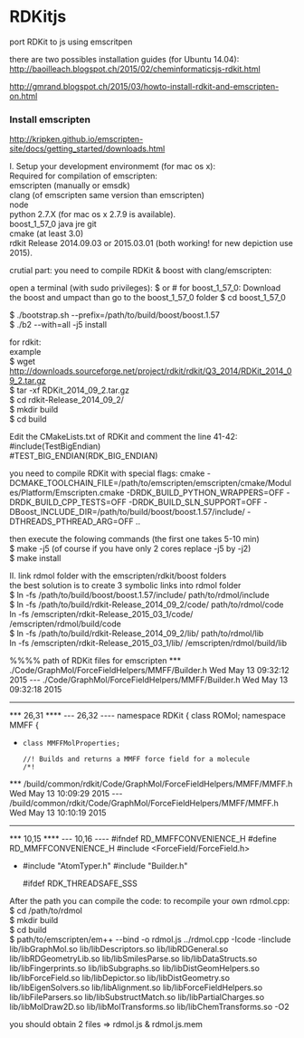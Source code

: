 # RDKitjs
port RDKit to js using emscritpen

there are two possibles installation guides (for Ubuntu 14.04):  
http://baoilleach.blogspot.ch/2015/02/cheminformaticsjs-rdkit.html  

http://gmrand.blogspot.ch/2015/03/howto-install-rdkit-and-emscripten-on.html  

### Install emscripten
http://kripken.github.io/emscripten-site/docs/getting_started/downloads.html


I. Setup your development environmemt (for mac os x):  
Required for compilation of emscripten:  
emscripten (manually or emsdk)  
clang (of emscripten same version than emscripten)  
node   
python 2.7.X (for mac os x 2.7.9 is available).  
boost_1_57_0 
java jre 
git  
cmake (at least 3.0)  
rdkit Release 2014.09.03 or 2015.03.01 (both working! for new depiction use 2015).

crutial part: you need to compile RDKit & boost with clang/emscripten:

open a terminal (with sudo privileges):  $ or # 
for boost_1_57_0: 
Download the boost and umpact than go to the boost_1_57_0 folder
$ cd boost_1_57_0


$ ./bootstrap.sh --prefix=/path/to/build/boost/boost.1.57  
$ ./b2 --with=all -j5 install  

for rdkit:  
example   
$ wget http://downloads.sourceforge.net/project/rdkit/rdkit/Q3_2014/RDKit_2014_09_2.tar.gz  
$ tar -xf RDKit_2014_09_2.tar.gz  
$ cd rdkit-Release_2014_09_2/  
$ mkdir build  
$ cd build  

Edit the CMakeLists.txt of RDKit and comment the line 41-42:  
   #include(TestBigEndian)  
   #TEST_BIG_ENDIAN(RDK_BIG_ENDIAN)  


you need to compile RDKit with special flags:
cmake  -DCMAKE_TOOLCHAIN_FILE=/path/to/emscripten/emscripten/cmake/Modules/Platform/Emscripten.cmake -DRDK_BUILD_PYTHON_WRAPPERS=OFF -DRDK_BUILD_CPP_TESTS=OFF -DRDK_BUILD_SLN_SUPPORT=OFF -DBoost_INCLUDE_DIR=/path/to/build/boost/boost.1.57/include/  -DTHREADS_PTHREAD_ARG=OFF ..  

then execute the folowing commands (the first one takes 5-10 min)  
$ make -j5 (of course if you have only 2 cores replace -j5 by -j2)  
$ make install  

II. link rdmol folder with the emscripten/rdkit/boost folders  
the best solution is to create 3 symbolic links into rdmol folder    
$ ln -fs /path/to/build/boost/boost.1.57/include/ path/to/rdmol/include  
$ ln -fs /path/to/build/rdkit-Release_2014_09_2/code/ path/to/rdmol/code  
ln -fs /emscripten/rdkit-Release_2015_03_1/code/ /emscripten/rdmol/build/code  
$ ln -fs /path/to/build/rdkit-Release_2014_09_2/lib/ path/to/rdmol/lib  
ln -fs /emscripten/rdkit-Release_2015_03_1/lib/ /emscripten/rdmol/build/lib  


%%%% path of RDKit files for emscripten
*** ./Code/GraphMol/ForceFieldHelpers/MMFF/Builder.h       Wed May 13 09:32:12 2015
--- ./Code/GraphMol/ForceFieldHelpers/MMFF/Builder.h    Wed May 13 09:32:18 2015
***************
*** 26,31 ****
--- 26,32 ----
  namespace RDKit {
    class ROMol;
    namespace MMFF {
+     class MMFFMolProperties;
  
      //! Builds and returns a MMFF force field for a molecule
      /*!

*** /build/common/rdkit/Code/GraphMol/ForceFieldHelpers/MMFF/MMFF.h        Wed May 13 10:09:29 2015
--- /build/common/rdkit/Code/GraphMol/ForceFieldHelpers/MMFF/MMFF.h     Wed May 13 10:10:19 2015
***************
*** 10,15 ****
--- 10,16 ----
  #ifndef RD_MMFFCONVENIENCE_H
  #define RD_MMFFCONVENIENCE_H
  #include <ForceField/ForceField.h>
+ #include "AtomTyper.h"
  #include "Builder.h"
  
  #ifdef RDK_THREADSAFE_SSS

After the path you can compile the code:
to recompile your own rdmol.cpp:  
$ cd /path/to/rdmol  
$ mkdir build  
$ cd build  
$ path/to/emscripten/em++  --bind -o rdmol.js ../rdmol.cpp -Icode -Iinclude lib/libGraphMol.so lib/libDescriptors.so lib/libRDGeneral.so lib/libRDGeometryLib.so lib/libSmilesParse.so lib/libDataStructs.so lib/libFingerprints.so lib/libSubgraphs.so lib/libDistGeomHelpers.so lib/libForceField.so lib/libDepictor.so lib/libDistGeometry.so lib/libEigenSolvers.so lib/libAlignment.so lib/libForceFieldHelpers.so lib/libFileParsers.so lib/libSubstructMatch.so lib/libPartialCharges.so  lib/libMolDraw2D.so lib/libMolTransforms.so lib/libChemTransforms.so -O2  

you should obtain 2 files => rdmol.js & rdmol.js.mem  















